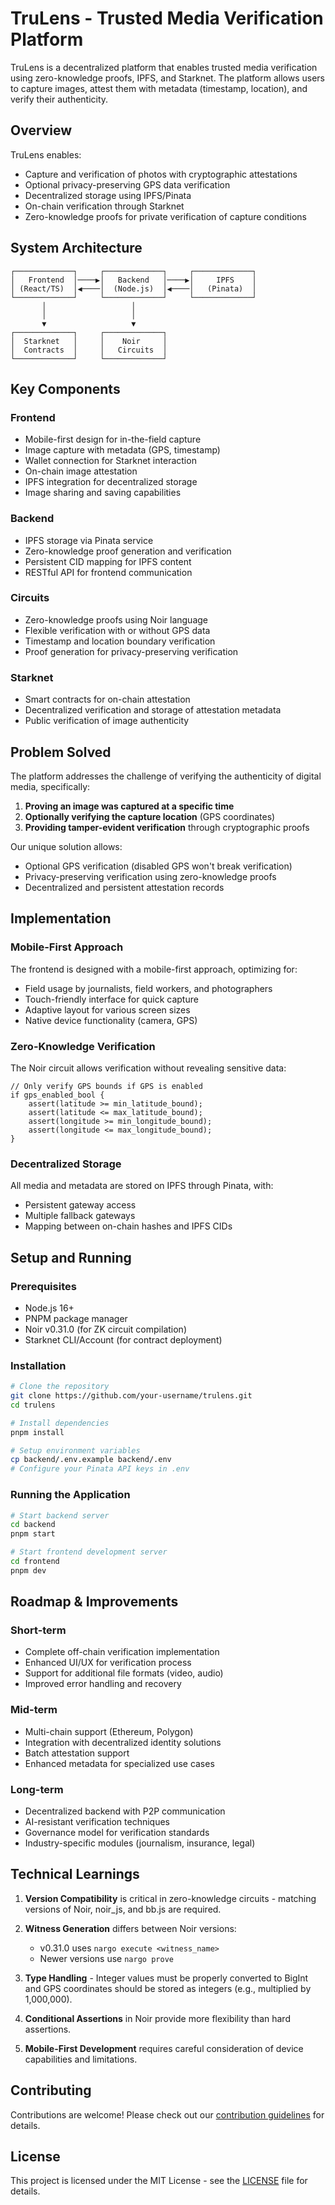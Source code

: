 # TruLens - Trusted Media Verification Platform

TruLens is a decentralized platform that enables trusted media verification using zero-knowledge proofs, IPFS, and Starknet. The platform allows users to capture images, attest them with metadata (timestamp, location), and verify their authenticity.

## Overview

TruLens enables:
- Capture and verification of photos with cryptographic attestations
- Optional privacy-preserving GPS data verification
- Decentralized storage using IPFS/Pinata
- On-chain verification through Starknet
- Zero-knowledge proofs for private verification of capture conditions

## System Architecture

```
┌─────────────┐     ┌─────────────┐     ┌─────────────┐
│   Frontend  │────▶│   Backend   │────▶│     IPFS    │
│ (React/TS)  │◀────│  (Node.js)  │◀────│   (Pinata)  │
└─────────────┘     └─────────────┘     └─────────────┘
       │                   │                   
       │                   │                   
       ▼                   ▼                   
┌─────────────┐     ┌─────────────┐     
│  Starknet   │     │    Noir     │     
│  Contracts  │     │   Circuits  │     
└─────────────┘     └─────────────┘     
```

## Key Components

### Frontend
- Mobile-first design for in-the-field capture
- Image capture with metadata (GPS, timestamp)
- Wallet connection for Starknet interaction
- On-chain image attestation
- IPFS integration for decentralized storage
- Image sharing and saving capabilities

### Backend
- IPFS storage via Pinata service
- Zero-knowledge proof generation and verification
- Persistent CID mapping for IPFS content
- RESTful API for frontend communication

### Circuits
- Zero-knowledge proofs using Noir language
- Flexible verification with or without GPS data
- Timestamp and location boundary verification
- Proof generation for privacy-preserving verification

### Starknet
- Smart contracts for on-chain attestation
- Decentralized verification and storage of attestation metadata
- Public verification of image authenticity

## Problem Solved

The platform addresses the challenge of verifying the authenticity of digital media, specifically:

1. **Proving an image was captured at a specific time**
2. **Optionally verifying the capture location** (GPS coordinates)
3. **Providing tamper-evident verification** through cryptographic proofs

Our unique solution allows:
- Optional GPS verification (disabled GPS won't break verification)
- Privacy-preserving verification using zero-knowledge proofs
- Decentralized and persistent attestation records

## Implementation

### Mobile-First Approach
The frontend is designed with a mobile-first approach, optimizing for:
- Field usage by journalists, field workers, and photographers
- Touch-friendly interface for quick capture
- Adaptive layout for various screen sizes
- Native device functionality (camera, GPS)

### Zero-Knowledge Verification
The Noir circuit allows verification without revealing sensitive data:
```noir
// Only verify GPS bounds if GPS is enabled
if gps_enabled_bool {
    assert(latitude >= min_latitude_bound);
    assert(latitude <= max_latitude_bound);
    assert(longitude >= min_longitude_bound);
    assert(longitude <= max_longitude_bound);
}
```

### Decentralized Storage
All media and metadata are stored on IPFS through Pinata, with:
- Persistent gateway access
- Multiple fallback gateways
- Mapping between on-chain hashes and IPFS CIDs

## Setup and Running

### Prerequisites
- Node.js 16+
- PNPM package manager
- Noir v0.31.0 (for ZK circuit compilation)
- Starknet CLI/Account (for contract deployment)

### Installation
```bash
# Clone the repository
git clone https://github.com/your-username/trulens.git
cd trulens

# Install dependencies
pnpm install

# Setup environment variables
cp backend/.env.example backend/.env
# Configure your Pinata API keys in .env
```

### Running the Application
```bash
# Start backend server
cd backend
pnpm start

# Start frontend development server
cd frontend
pnpm dev
```

## Roadmap & Improvements

### Short-term
- Complete off-chain verification implementation
- Enhanced UI/UX for verification process
- Support for additional file formats (video, audio)
- Improved error handling and recovery

### Mid-term
- Multi-chain support (Ethereum, Polygon)
- Integration with decentralized identity solutions
- Batch attestation support
- Enhanced metadata for specialized use cases

### Long-term
- Decentralized backend with P2P communication
- AI-resistant verification techniques
- Governance model for verification standards
- Industry-specific modules (journalism, insurance, legal)

## Technical Learnings

1. **Version Compatibility** is critical in zero-knowledge circuits - matching versions of Noir, noir_js, and bb.js are required.

2. **Witness Generation** differs between Noir versions:
   - v0.31.0 uses `nargo execute <witness_name>`
   - Newer versions use `nargo prove`

3. **Type Handling** - Integer values must be properly converted to BigInt and GPS coordinates should be stored as integers (e.g., multiplied by 1,000,000).

4. **Conditional Assertions** in Noir provide more flexibility than hard assertions.

5. **Mobile-First Development** requires careful consideration of device capabilities and limitations.

## Contributing

Contributions are welcome! Please check out our [contribution guidelines](CONTRIBUTING.md) for details.

## License

This project is licensed under the MIT License - see the [LICENSE](LICENSE) file for details. 